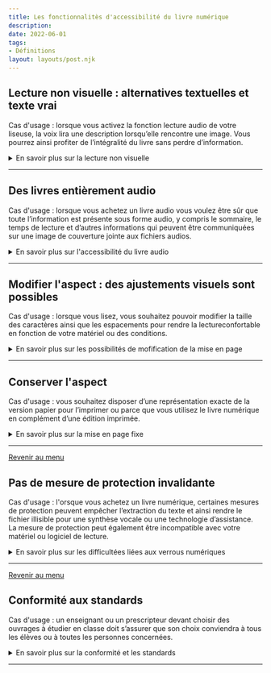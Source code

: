 ```yaml
---
title: Les fonctionnalitès d'accessibilité du livre numérique
description: 
date: 2022-06-01
tags:
- Définitions
layout: layouts/post.njk
---
```

 
<article id="accessModeTextual">
<h2>Lecture non visuelle : alternatives textuelles et texte vrai</h2>
<p>Cas d'usage : lorsque vous activez la fonction lecture audio de votre liseuse, la voix lira une description lorsqu’elle rencontre une image. Vous pourrez ainsi profiter de l’intégralité du livre sans perdre d’information.</p>
<details><summary>En savoir plus sur la lecture non visuelle</summary>
<ul>
<li>Définition : le contenu du livre numérique est intégralement consultable en texte, les autres médias nécessaires à la compréhension sont décrits ou disposent d’une alternative textuelle.</li>
	<li>Exemple :
	<div class="ckeditor-html5-video" style="text-align: center;">
	<video controls="controls" controlslist="nodownload" src="statics/thorium-descr-imgs.m4v" width="480px" aria-describedby="transcriptionThoriumVocal"></video>
	</div><span id="transcriptionThoriumVocal">Transcription : la voix de synthése lit le titre puis la description de l'image. Un surlignage jaune permet d'identifier que c'est l'image qui est lue.</span></li>
	<li>Précisions : la plupart des publications numériques disponiblesincluent leur contenu en texte numérique et peuvent indiquer qu’elles sont adaptées aux lecteurs d’écran. Les exceptions sont les publications dont une partie du contenu essentiel à la compréhension n’est inclus que dans des images, comme des graphiques, des tableaux ou des équations présentés sous forme d’images, et les publications dont l’apparence fixe est créée par une image de chaque page au lieu d’un texte véritable.</li>
</ul>
</details><hr/>

</article>
<article>
<h2 id="accessModeAuditory">Des livres entièrement audio</h2>
<p>Cas d'usage : lorsque vous achetez un livre audio vous voulez être sûr que toute l’information est présente sous forme audio, y compris le sommaire, le temps de lecture et d’autres informations qui peuvent être communiquées sur une image de couverture jointe aux fichiers audios.</p>
<details><summary>En savoir plus sur l'accessibilité du livre audio</summary>
<ul>
<li>Exemple : <img alt="Capture d'écran d'un dossier contenant des fichiers MP3 et un fichier couverture.mp3" src="statics/image3.png"></li>
<li>Définition : indication que cette publication peut être lue intégralement en mode audio. Cette désignation s’applique même si le texte est également disponible avec l’audio.</li>
<li>Précisions : les livres audio présentés sans texte sont considérés comme des publications optimisées. Ils ne répondent pas à toutes les exigences en matière d’accessibilité et ne seront donc pas identifiés lors du filtrage des publications “accessibles”, mais ils donnent accès à la publication à des utilisateurs spécifiques qui ont besoin de l’audio. Le fait de permettre aux utilisateurs d’être autonomes pour chercher dans une collection toutes les publications avec le son intégral aidera ces utilisateurs et le fait d’inclure cette information dans les métadonnées affichées alertera également les utilisateurs pour lesquels le son est inaccessible.</li>
</ul>
</details><hr/>

</article>
<article>
<h2 id="displayTransformability"> Modifier l'aspect : des ajustements visuels sont possibles</h2>
<p>Cas d'usage : lorsque vous lisez, vous souhaitez pouvoir modifier la taille des caractères ainsi que les espacements pour rendre la lectureconfortable en fonction de votre matériel ou des conditions.</p>
<details><summary>En savoir plus sur les possibilités de mofification de la mise en page</summary>
<ul>
<li>Exemple : <img alt="Dans l'interface de Thorium, l'aspect du livre est modifié : le fonc passe en en sépia puis en noir ; la police est grossie puis modifiée, les espacements des lignes sont agrandis." src="statics/thorium_adjust_txt.gif"></li>
<li>Définition : Lors de sa lecture, la mise en forme du fichier est adaptée aux besoins de l’utilisateur (taille adaptée à l’écran, police, taille de la police, espacements, etc.) en fonction des possibilités du logiciel de lecture.</li>	<li>Précisions : cela concerne les livres numériques au format EPUB (quand la mise en page n’est pas fixe), Kindle, Books ou HTML.</li>
</ul>
</details><hr/>

</article>
<article id="displayTransformabilityNo">
<h2>Conserver l'aspect</h2>
<p>Cas d'usage : vous souhaitez disposer d’une représentation exacte de la version papier pour l’imprimer ou parce que vous utilisez le livre numérique en complément d’une édition imprimée.</p>
<details><summary>En savoir plus sur la mise en page fixe</summary>
<ul>
<li>Exemple : <a href="https://ressources.sesamath.net/coll_docs/cah/valide/manuel_chapitre_2014_2SP1.pdf">Une page d'un manuel scolaire dont la mise en page structure fortement la lecture.</a><br/><img alt="" src="statics/image6.png" style="width: 319.71px; height: 502.60px; margin-left: 0.00px; margin-top: 0.00px; transform: rotate(0.00rad) translateZ(0px); -webkit-transform: rotate(0.00rad) translateZ(0px);" title=""></li>
<li>Définition : Lors de sa lecture, la mise en forme du fichier n’est pas modifiée quelle que soit la taille de l’écran. L’utilisateur ne peut pas modifier la police ou les espacements.</li>
<li>Précisions : les mises en page fixes sont par nature difficilement accessibles car elle sne peremttent pas d'ajuster le texte à sa vision ou à son écran. Il ets aussi particuliérement complexe d'assurer leur restitution correcte par une technologie d'assistance comme un lecteur d'écran qui assure la retsitution vocale ou braille. Par ailleurs la pagination de référence de l'original peut-être ajoutée dans un format EPUB ou HTML et rendue disponible via un menu spécifique.</li>
</ul>
</details><hr/>
<p><a href="#navigation">Revenir au menu</a></p>
</article>
<article id="disableByDrm">
 <h2>Pas de mesure de protection invalidante</h2>
 <p>Cas d'usage : l'orsque vous achetez un livre num&eacute;rique, certaines mesures de protection peuvent emp&ecirc;cher l&rsquo;extraction du texte et ainsi rendre le fichier illisible pour une synth&egrave;se vocale ou une technologie d&rsquo;assistance. La mesure de protection peut &eacute;galement &ecirc;tre incompatible avec votre mat&eacute;riel ou logiciel de lecture.
 </p>
 <details><summary>En savoir plus sur les difficultées liées aux verrous numériques</summary>
<ul>
<li>Exemple :<br/>
<img alt="" src="statics/image5.png" style="width: 381.00px; height: 137.00px; margin-left: 0.00px; margin-top: 0.00px; transform: rotate(0.00rad) translateZ(0px); -webkit-transform: rotate(0.00rad) translateZ(0px);" title="">
<img alt="" src="statics/image1.png" style="width: 584.00px; height: 240.00px; margin-left: 0.00px; margin-top: 0.00px; transform: rotate(0.00rad) translateZ(0px); -webkit-transform: rotate(0.00rad) translateZ(0px);" title=""></li>
<li>
<span>D&eacute;finition :</span>
<span>&nbsp;les verrous num&eacute;riques, aussi appel&eacute;s DRM (de l&rsquo;anglais Digital Rights Management) ou mesures de protections techniques, sont des mesures de protection pour &eacute;viter ou limiter certains usages non autoris&eacute;s comme l&rsquo;impression, la copie ou le partage des fichiers num&eacute;riques. Ces 
<a href="https://www.google.com/url?q=https://fr.wikipedia.org/wiki/Gestion_des_droits_num%25C3%25A9riques%23Les_livres_num%25C3%25A9riques&amp;sa=D&amp;source=editors&amp;ust=1654525991332926&amp;usg=AOvVaw3DjsY4lvyx0sSaR_xELZml">mesures de protection appliqu&eacute;s aux livres num&eacute;riques</a> &nbsp;peuvent rendre inop&eacute;rantes des fonctionnalit&eacute;s essentielles &agrave; l&rsquo;accessibilit&eacute;. </li>
<li>Pr&eacute;cisions : </li>
</ul></details><hr/>
<p><a href="#navigation">Revenir au menu</a></p>
 </article>
<article id="conformsTo">
<h2>Conformité aux standards</h2>
<p>Cas d'usage : un enseignant ou un prescripteur devant choisir des ouvrages à étudier en classe doit s’assurer que son choix conviendra à tous les élèves ou à toutes les personnes concernées. 
</p>
<details><summary>En savoir plus sur la conformité et les standards</summary>
<ul>
<li>Exemple : <a href="https://edition-accessible.github.io/signalement/protoype1/ace-smart-report-fr.html">un rapport de conformité d'accessibilité EPUB (nouvelle fenêtre)</a></li>
<li>Définition : les normes 
<a href="https://www.w3.org/Translations/WCAG20-fr/">Règles pour l'accessibilité des contenus Web (WCAG en anglais)</a>et <a href="https://www.edrlab.org/public/sne/TAE_HTML_V3/Techniques_d_Accessibilite_EPUB%201.0.htm">Accessibilité EPUB (<span lang="en">Epub Accessibility</span> en anglais) </a> offrent un consensus sur les pratiques à mettre en oeuvre pour assurer la meilleur accessibilité possible au plus grand nombre d'utilisateurs. Les créateurs de documents doivent les respecter ainsi que les fabricants de matériel de lecture ou de technologies d'assistance.</li>
<li>Précisions : ces normes sont techniques et peuvent-être difficiles à comprendre pour des utilisateurs. </li>
</ul>
</details><hr/>

</article>